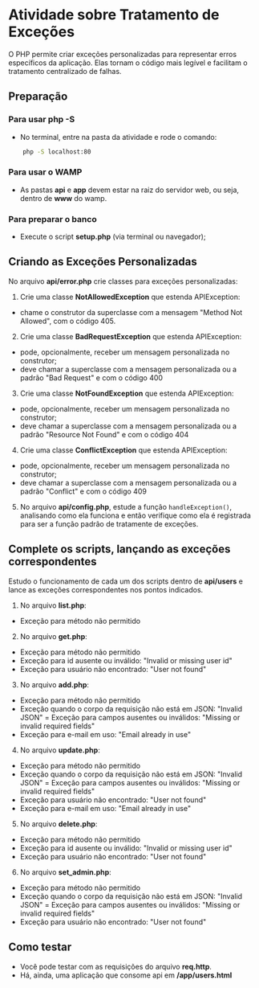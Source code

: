 # Atividade sobre Tratamento de Exceções

O PHP permite criar exceções personalizadas para representar erros específicos da aplicação. Elas tornam o código mais legível e facilitam o tratamento centralizado de falhas.

## Preparação

### Para usar php -S
- No terminal, entre na pasta da atividade e rode o comando:
```bash
    php -S localhost:80
```
### Para usar o WAMP
- As pastas **api** e **app** devem estar na raiz do servidor web, ou seja, dentro de **www** do wamp. 

### Para preparar o banco
- Execute o script **setup.php** (via terminal ou navegador);

## Criando as Exceções Personalizadas

No arquivo **api/error.php** crie classes para exceções personalizadas:

1. Crie uma classe **NotAllowedException** que estenda APIException:
- chame o construtor da superclasse com a mensagem "Method Not Allowed", com o código 405.

2. Crie uma classe **BadRequestException** que estenda APIException:
- pode, opcionalmente, receber um mensagem personalizada no construtor;
- deve chamar a superclasse com a mensagem personalizada ou a padrão "Bad Request" e com o código 400

3. Crie uma classe **NotFoundException** que estenda APIException:
- pode, opcionalmente, receber um mensagem personalizada no construtor;
- deve chamar a superclasse com a mensagem personalizada ou a padrão "Resource Not Found" e com o código 404

4. Crie uma classe **ConflictException** que estenda APIException:
- pode, opcionalmente, receber um mensagem personalizada no construtor;
- deve chamar a superclasse com a mensagem personalizada ou a padrão "Conflict" e com o código 409

5. No arquivo **api/config.php**, estude a função `handleException()`, analisando como ela funciona e então verifique como ela é registrada para ser a função padrão de tratamente de exceções.

## Complete os scripts, lançando as exceções correspondentes

Estudo o funcionamento de cada um dos scripts dentro de **api/users** e lance as exceções correspondentes nos pontos indicados.

1. No arquivo **list.php**:
- Exceção para método não permitido

2. No arquivo **get.php**:
- Exceção para método não permitido
- Exceção para id ausente ou inválido: "Invalid or missing user id"
- Exceção para usuário não encontrado: "User not found"

3. No arquivo **add.php**:
- Exceção para método não permitido
- Exceção quando o corpo da requisição não está em JSON: "Invalid JSON"
= Exceção para campos ausentes ou inválidos: "Missing or invalid required fields"
- Exceção para e-mail em uso: "Email already in use"

4. No arquivo **update.php**:
- Exceção para método não permitido
- Exceção quando o corpo da requisição não está em JSON: "Invalid JSON"
= Exceção para campos ausentes ou inválidos: "Missing or invalid required fields"
- Exceção para usuário não encontrado: "User not found"
- Exceção para e-mail em uso: "Email already in use"

5. No arquivo **delete.php**:
- Exceção para método não permitido
- Exceção para id ausente ou inválido: "Invalid or missing user id"
- Exceção para usuário não encontrado: "User not found"

6. No arquivo **set_admin.php**:
- Exceção para método não permitido
- Exceção quando o corpo da requisição não está em JSON: "Invalid JSON"
= Exceção para campos ausentes ou inválidos: "Missing or invalid required fields"
- Exceção para usuário não encontrado: "User not found"

## Como testar
- Você pode testar com as requisições do arquivo **req.http**.
- Há, ainda, uma aplicação que consome api em **/app/users.html**